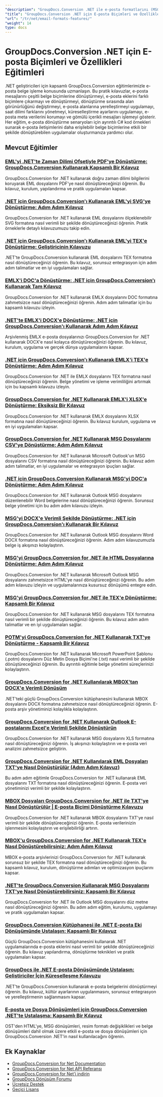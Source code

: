 ```yaml
---
"description": "GroupDocs.Conversion .NET ile e-posta formatlarını (MSG, EML, EMLX) dönüştürmeyi ve e-postaya özgü özellikleri kullanmayı öğrenin."
"title": "GroupDocs.Conversion .NET için E-posta Biçimleri ve Özellikleri Eğitimleri"
"url": "/tr/net/email-formats-features/"
"weight": 14
type: docs
---
```

# GroupDocs.Conversion .NET için E-posta Biçimleri ve Özellikleri Eğitimleri

.NET geliştiricileri için kapsamlı GroupDocs.Conversion eğitimlerimizle e-posta belge işleme konusunda uzmanlaşın. Bu pratik kılavuzlar, e-posta mesajlarını çeşitli belge biçimlerine dönüştürmeyi, e-posta eklerini farklı biçimlere çıkarmayı ve dönüştürmeyi, dönüştürme sırasında alan görünürlüğünü değiştirmeyi, e-posta alanlarına yerelleştirmeyi uygulamayı, saat dilimi farklarını yönetmeyi, küreselleştirme ayarlarını uygulamayı, e-posta meta verilerini korumayı ve gömülü içerikli mesajları işlemeyi gösterir. Her eğitim, e-posta dönüştürme senaryoları için ayrıntılı C# kod örnekleri sunarak e-posta iletişimlerini daha erişilebilir belge biçimlerine etkili bir şekilde dönüştürebilen uygulamalar oluşturmanıza yardımcı olur.

## Mevcut Eğitimler

### [EML'yi .NET'te Zaman Dilimi Ofsetiyle PDF'ye Dönüştürme: GroupDocs.Conversion Kullanarak Kapsamlı Bir Kılavuz](./convert-eml-pdf-net-timezone-offset-groupdocs/)
GroupDocs.Conversion for .NET kullanarak doğru zaman dilimi bilgilerini koruyarak EML dosyalarını PDF'ye nasıl dönüştüreceğinizi öğrenin. Bu kılavuz, kurulum, yapılandırma ve pratik uygulamaları kapsar.

### [.NET için GroupDocs.Conversion'ı Kullanarak EML'yi SVG'ye Dönüştürme: Adım Adım Kılavuz](./convert-eml-svg-groupdocs-conversion-dotnet/)
GroupDocs.Conversion for .NET kullanarak EML dosyalarını ölçeklenebilir SVG formatına nasıl verimli bir şekilde dönüştüreceğinizi öğrenin. Pratik örneklerle detaylı kılavuzumuzu takip edin.

### [.NET için GroupDocs.Conversion'ı Kullanarak EML'yi TEX'e Dönüştürme: Geliştiricinin Kılavuzu](./convert-eml-to-tex-groupdocs-net/)
.NET'te GroupDocs.Conversion kullanarak EML dosyalarını TEX formatına nasıl dönüştüreceğinizi öğrenin. Bu kılavuz, sorunsuz entegrasyon için adım adım talimatlar ve en iyi uygulamaları sağlar.

### [EMLX'i DOC'a Dönüştürme: .NET için GroupDocs.Conversion'ı Kullanarak Tam Kılavuz](./convert-emlx-to-doc-groupdocs-conversion-guide/)
GroupDocs.Conversion for .NET kullanarak EMLX dosyalarını DOC formatına zahmetsizce nasıl dönüştüreceğinizi öğrenin. Adım adım talimatlar için bu kapsamlı kılavuzu izleyin.

### [.NET'te EMLX'i DOCX'e Dönüştürme: .NET için GroupDocs.Conversion'ı Kullanarak Adım Adım Kılavuz](./convert-emlx-to-docx-groupdocs-net/)
Arşivlenmiş EMLX e-posta dosyalarınızı GroupDocs.Conversion for .NET kullanarak DOCX'e nasıl kolayca dönüştüreceğinizi öğrenin. Bu kılavuz, kurulum, uygulama ve gerçek dünya uygulamalarını kapsar.

### [.NET için GroupDocs.Conversion'ı Kullanarak EMLX'i TEX'e Dönüştürme: Adım Adım Kılavuz](./convert-emlx-to-tex-groupdocs-conversion-net/)
GroupDocs.Conversion for .NET ile EMLX dosyalarını TEX formatına nasıl dönüştüreceğinizi öğrenin. Belge yönetimi ve işleme verimliliğini artırmak için bu kapsamlı kılavuzu izleyin.

### [GroupDocs.Conversion for .NET Kullanarak EMLX'i XLSX'e Dönüştürme: Eksiksiz Bir Kılavuz](./convert-emlx-to-xlsx-groupdocs-net/)
GroupDocs.Conversion for .NET kullanarak EMLX dosyalarını XLSX formatına nasıl dönüştüreceğinizi öğrenin. Bu kılavuz kurulum, uygulama ve en iyi uygulamaları kapsar.

### [GroupDocs.Conversion for .NET Kullanarak MSG Dosyalarını CSV'ye Dönüştürme: Adım Adım Kılavuz](./convert-msg-files-to-csv-using-groupdocs-conversion-for-net/)
GroupDocs.Conversion for .NET kullanarak Microsoft Outlook'un MSG dosyalarını CSV formatına nasıl dönüştüreceğinizi öğrenin. Bu kılavuz adım adım talimatlar, en iyi uygulamalar ve entegrasyon ipuçları sağlar.

### [.NET için GroupDocs.Conversion Kullanarak MSG'yi DOC'a Dönüştürme: Adım Adım Kılavuz](./convert-msg-to-doc-groupdocs-conversion-net/)
GroupDocs.Conversion for .NET kullanarak Outlook MSG dosyalarını düzenlenebilir Word belgelerine nasıl dönüştüreceğinizi öğrenin. Sorunsuz belge yönetimi için bu adım adım kılavuzu izleyin.

### [MSG'yi DOCX'e Verimli Şekilde Dönüştürme: .NET için GroupDocs.Conversion'ı Kullanarak Bir Kılavuz](./convert-msg-to-docx-groupdocs-conversion-dotnet/)
GroupDocs.Conversion for .NET kullanarak Outlook MSG dosyalarını Word DOCX formatına nasıl dönüştüreceğinizi öğrenin. Adım adım kılavuzumuzla belge iş akışınızı kolaylaştırın.

### [MSG'yi GroupDocs.Conversion for .NET ile HTML Dosyalarına Dönüştürme: Adım Adım Kılavuz](./convert-msg-files-to-html-groupdocs-conversion-dotnet/)
GroupDocs.Conversion for .NET kullanarak Microsoft Outlook MSG dosyalarını zahmetsizce HTML'ye nasıl dönüştüreceğinizi öğrenin. Bu adım adım kılavuzu izleyin ve uygulamalarınıza kusursuz dönüşümü entegre edin.

### [MSG'yi GroupDocs.Conversion for .NET ile TEX'e Dönüştürme: Kapsamlı Bir Kılavuz](./convert-msg-to-tex-groupdocs-dotnet/)
GroupDocs.Conversion for .NET kullanarak MSG dosyalarını TEX formatına nasıl verimli bir şekilde dönüştüreceğinizi öğrenin. Bu kılavuz adım adım talimatlar ve en iyi uygulamaları sağlar.

### [POTM'yi GroupDocs.Conversion for .NET Kullanarak TXT'ye Dönüştürme - Kapsamlı Bir Kılavuz](./convert-potm-to-txt-groupdocs-conversion-net/)
GroupDocs.Conversion for .NET kullanarak Microsoft PowerPoint Şablonu (.potm) dosyalarını Düz Metin Dosya Biçimi'ne (.txt) nasıl verimli bir şekilde dönüştüreceğinizi öğrenin. Bu ayrıntılı eğitimle belge yönetimi süreçlerinizi kolaylaştırın.

### [GroupDocs.Conversion for .NET Kullanılarak MBOX'tan DOCX'e Verimli Dönüşüm](./convert-mbox-to-docx-groupdocs-conversion-net/)
.NET'teki güçlü GroupDocs.Conversion kütüphanesini kullanarak MBOX dosyalarını DOCX formatına zahmetsizce nasıl dönüştüreceğinizi öğrenin. E-posta arşiv yönetiminizi kolaylıkla kolaylaştırın.

### [GroupDocs.Conversion for .NET Kullanarak Outlook E-postalarını Excel'e Verimli Şekilde Dönüştürün](./convert-outlook-emails-to-excel-groupdocs-conversion-net/)
GroupDocs.Conversion for .NET kullanarak MSG dosyalarını XLS formatına nasıl dönüştüreceğinizi öğrenin. İş akışınızı kolaylaştırın ve e-posta veri analizini zahmetsizce geliştirin.

### [GroupDocs.Conversion for .NET Kullanılarak EML Dosyaları TXT'ye Nasıl Dönüştürülür (Adım Adım Kılavuz)](./convert-eml-txt-groupdocs-conversion-net/)
Bu adım adım eğitimle GroupDocs.Conversion for .NET kullanarak EML dosyalarını TXT formatına nasıl dönüştüreceğinizi öğrenin. E-posta veri yönetiminizi verimli bir şekilde kolaylaştırın.

### [MBOX Dosyaları GroupDocs.Conversion for .NET ile TXT'ye Nasıl Dönüştürülür | E-posta Biçimi Dönüştürme Kılavuzu](./convert-mbox-to-txt-groupdocs-dotnet/)
GroupDocs.Conversion for .NET kullanarak MBOX dosyalarını TXT'ye nasıl verimli bir şekilde dönüştüreceğinizi öğrenin. E-posta verilerinizin işlenmesini kolaylaştırın ve erişilebilirliği artırın.

### [MBOX'u GroupDocs.Conversion for .NET Kullanarak TEX'e Nasıl Dönüştürebilirsiniz: Adım Adım Kılavuz](./convert-mbox-to-tex-groupdocs-conversion-net/)
MBOX e-posta arşivlerinizi GroupDocs.Conversion for .NET kullanarak sorunsuz bir şekilde TEX formatına nasıl dönüştüreceğinizi öğrenin. Bu kapsamlı kılavuz, kurulum, dönüştürme adımları ve optimizasyon ipuçlarını kapsar.

### [.NET'te GroupDocs.Conversion Kullanarak MSG Dosyalarını TXT'ye Nasıl Dönüştürebilirsiniz: Kapsamlı Bir Kılavuz](./convert-msg-to-txt-groupdocs-net-tutorial/)
GroupDocs.Conversion for .NET ile Outlook MSG dosyalarını düz metne nasıl dönüştüreceğinizi öğrenin. Bu adım adım eğitim, kurulumu, uygulamayı ve pratik uygulamaları kapsar.

### [GroupDocs.Conversion Kütüphanesi ile .NET E-posta Eki Dönüşümünde Ustalaşın: Kapsamlı Bir Kılavuz](./net-email-attachment-conversion-groupdocs-guide/)
Güçlü GroupDocs.Conversion kütüphanesini kullanarak .NET uygulamalarında e-posta eklerini nasıl verimli bir şekilde dönüştüreceğinizi öğrenin. Bu kılavuz yapılandırma, dönüştürme teknikleri ve pratik uygulamaları kapsar.

### [GroupDocs ile .NET E-posta Dönüşümünde Ustalaşın: Geliştiriciler İçin Küreselleşme Kılavuzu](./master-net-email-conversion-groupdocs-globalization-guide/)
.NET'te GroupDocs.Conversion kullanarak e-posta belgelerini dönüştürmeyi öğrenin. Bu kılavuz, kültür ayarlarının uygulanmasını, sorunsuz entegrasyon ve yerelleştirmenin sağlanmasını kapsar.

### [E-posta ve Dosya Dönüşümleri için GroupDocs.Conversion .NET'te Ustalaşma: Kapsamlı Bir Kılavuz](./mastering-groupdocs-conversion-net-email-file-convert/)
OST'den HTML'ye, MSG dönüşümleri, resim formatı değişiklikleri ve belge dönüşümleri dahil olmak üzere etkili e-posta ve dosya dönüşümleri için GroupDocs.Conversion .NET'in nasıl kullanılacağını öğrenin.

## Ek Kaynaklar

- [GroupDocs.Conversion for Net Documentation](https://docs.groupdocs.com/conversion/net/)
- [GroupDocs.Conversion for Net API Referansı](https://reference.groupdocs.com/conversion/net/)
- [GroupDocs.Conversion for Net'i indirin](https://releases.groupdocs.com/conversion/net/)
- [GroupDocs.Dönüşüm Forumu](https://forum.groupdocs.com/c/conversion)
- [Ücretsiz Destek](https://forum.groupdocs.com/)
- [Geçici Lisans](https://purchase.groupdocs.com/temporary-license/)